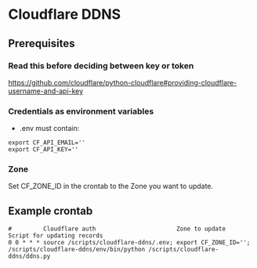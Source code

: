 # Cloudflare DDNS
## Prerequisites
### Read this before deciding between key or token
https://github.com/cloudflare/python-cloudflare#providing-cloudflare-username-and-api-key
### Credentials as environment variables
* .env must contain:
```
export CF_API_EMAIL=''
export CF_API_KEY=''
```
### Zone
Set CF_ZONE_ID in the crontab to the Zone you want to update.
## Example crontab
```
#         Cloudflare auth                       Zone to update        Script for updating records
0 0 * * * source /scripts/cloudflare-ddns/.env; export CF_ZONE_ID=''; /scripts/cloudflare-ddns/env/bin/python /scripts/cloudflare-ddns/ddns.py
```
